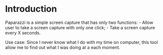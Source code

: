 # Introduction
Paparazzi is a simple screen capture that has only two functions:
    - Allow user to take a screen capture with only one click;
    - Take a screen capture every X seconds.
    
Use case:
    Since I never know what I do with my time on computer, this tool allow me to find out what I was doing at a each moment.
